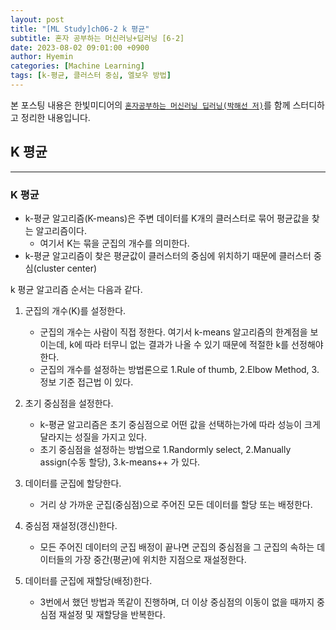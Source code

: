 ```yaml
---
layout: post
title: "[ML Study]ch06-2 k 평균"
subtitle: 혼자 공부하는 머신러닝+딥러닝 [6-2]
date: 2023-08-02 09:01:00 +0900
author: Hyemin
categories: [Machine Learning]
tags: [k-평균, 클러스터 중심, 엘보우 방법]
---
```

본 포스팅 내용은 한빛미디어의 [`혼자공부하는 머신러닝 딥러닝(박해선 저)`](https://product.kyobobook.co.kr\detail/S000001810330)를 함께 스터디하고 정리한 내용입니다. 

## K 평균
------------------
### K 평균

- k-평균 알고리즘(K-means)은 주변 데이터를 K개의 클러스터로 묶어 평균값을 찾는 알고리즘이다.
    - 여기서 K는 묶을 군집의 개수를 의미한다. 
- k-평균 알고리즘이 찾은 평균값이 클러스터의 중심에 위치하기 때문에 클러스터 중심(cluster center)

k 평균 알고리즘 순서는 다음과 같다.

1. 군집의 개수(K)를 설정한다.
    - 군집의 개수는 사람이 직접 정한다. 여기서 k-means 알고리즘의 한계점을 보이는데, k에 따라 터무니 없는 결과가 나올 수 있기 때문에 적절한 k를 선정해야 한다.
    - 군집의 개수를 설정하는 방법론으로 1.Rule of thumb, 2.Elbow Method, 3.정보 기준 접근법 이 있다.

2. 초기 중심점을 설정한다.
    - k-평균 알고리즘은 초기 중심점으로 어떤 값을 선택하는가에 따라 성능이 크게 달라지는 성질을 가지고 있다. 
    - 초기 중심점을 설정하는 방법으로 1.Randormly select, 2.Manually assign(수동 할당), 3.k-means++ 가 있다. 

3. 데이터를 군집에 할당한다.
    - 거리 상 가까운 군집(중심점)으로 주어진 모든 데이터를 할당 또는 배정한다.

4. 중심점 재설정(갱신)한다.
    - 모든 주어진 데이터의 군집 배정이 끝나면 군집의 중심점을 그 군집의 속하는 데이터들의 가장 중간(평균)에 위치한 지점으로 재설정한다.

5. 데이터를 군집에 재할당(배정)한다. 
    - 3번에서 했던 방법과 똑같이 진행하며, 더 이상 중심점의 이동이 없을 때까지 중심점 재설정 및 재할당을 반복한다.
